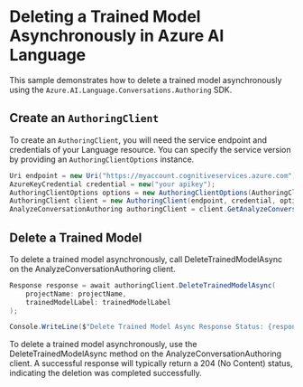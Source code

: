 # Deleting a Trained Model Asynchronously in Azure AI Language

This sample demonstrates how to delete a trained model asynchronously using the `Azure.AI.Language.Conversations.Authoring` SDK.

## Create an `AuthoringClient`

To create an `AuthoringClient`, you will need the service endpoint and credentials of your Language resource. You can specify the service version by providing an `AuthoringClientOptions` instance.

```C# Snippet:CreateAuthoringClientForSpecificApiVersion
Uri endpoint = new Uri("https://myaccount.cognitiveservices.azure.com");
AzureKeyCredential credential = new("your apikey");
AuthoringClientOptions options = new AuthoringClientOptions(AuthoringClientOptions.ServiceVersion.V2024_11_15_Preview);
AuthoringClient client = new AuthoringClient(endpoint, credential, options);
AnalyzeConversationAuthoring authoringClient = client.GetAnalyzeConversationAuthoringClient();
```
## Delete a Trained Model

To delete a trained model asynchronously, call DeleteTrainedModelAsync on the AnalyzeConversationAuthoring client.

```C# Snippet:Sample11_ConversationsAuthoring_DeleteTrainedModelAsync
Response response = await authoringClient.DeleteTrainedModelAsync(
    projectName: projectName,
    trainedModelLabel: trainedModelLabel
);

Console.WriteLine($"Delete Trained Model Async Response Status: {response.Status}");
```

To delete a trained model asynchronously, use the DeleteTrainedModelAsync method on the AnalyzeConversationAuthoring client. A successful response will typically return a 204 (No Content) status, indicating the deletion was completed successfully.
